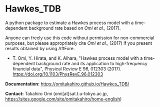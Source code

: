 # Hawkes_TDB
A python package to estimate a Hawkes process model with a time-dependent background rate based on *Omi et al.,* (2017). 

Anyone can freely use this code without permission for non-commercial purposes, but please appropriately cite *Omi et al.,* (2017) if you present results obtained by using AftFore.

  - T. Omi, Y. Hirata, and K. Aihara, "Hawkes process model with a time-dependent background rate and its application to high-frequency financial data", Physical Review E 96, 012303 (2017). https://doi.org/10.1103/PhysRevE.96.012303

**Documentation:** https://omitakahiro.github.io/Hawkes_TDB/

**Contact:** Takahiro Omi (omi[at]sat.t.u-tokyo.ac.jp, https://sites.google.com/site/omitakahiro/home-english)
